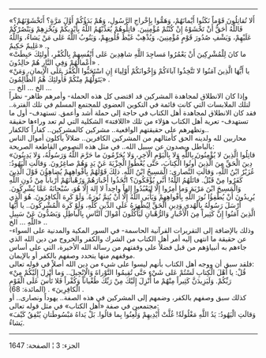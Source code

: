------------------------------------------------------------------------

«أَلا تُقاتِلُونَ قَوْماً نَكَثُوا أَيْمانَهُمْ، وَهَمُّوا بِإِخْراجِ الرَّسُولِ، وَهُمْ بَدَؤُكُمْ أَوَّلَ مَرَّةٍ؟
أَتَخْشَوْنَهُمْ؟ فَاللَّهُ أَحَقُّ أَنْ تَخْشَوْهُ إِنْ كُنْتُمْ مُؤْمِنِينَ. قاتِلُوهُمْ يُعَذِّبْهُمُ اللَّهُ بِأَيْدِيكُمْ
وَيُخْزِهِمْ وَيَنْصُرْكُمْ عَلَيْهِمْ، وَيَشْفِ صُدُورَ قَوْمٍ مُؤْمِنِينَ، وَيُذْهِبْ غَيْظَ قُلُوبِهِمْ، وَيَتُوبُ اللَّهُ
عَلى مَنْ يَشاءُ، وَاللَّهُ عَلِيمٌ حَكِيمٌ» ..  
«ما كانَ لِلْمُشْرِكِينَ أَنْ يَعْمُرُوا مَساجِدَ اللَّهِ شاهِدِينَ عَلى أَنْفُسِهِمْ بِالْكُفْرِ، أُولئِكَ
حَبِطَتْ أَعْمالُهُمْ وَفِي النَّارِ هُمْ خالِدُونَ» .  
«يا أَيُّهَا الَّذِينَ آمَنُوا لا تَتَّخِذُوا آباءَكُمْ وَإِخْوانَكُمْ أَوْلِياءَ إِنِ اسْتَحَبُّوا الْكُفْرَ
عَلَى الْإِيمانِ، وَمَنْ يَتَوَلَّهُمْ مِنْكُمْ فَأُولئِكَ هُمُ الظَّالِمُونَ» .  
... الخ ... الخ ...  
وإذا كان الانطلاق لمجاهدة المشركين قد اقتضى كل هذه الحملة- وأمرهم ظاهر-
نظراً لتلك الملابسات التي كانت قائمة في التكوين العضوي للمجتمع المسلم في
تلك الفترة.. فقد كان الانطلاق لمجاهدة أهل الكتاب في حاجة إلى حملة أشد
وأعمق. تستهدف- أول ما تستهدف- تعرية أهل الكتاب هؤلاء من تلك «اللافتة»
الشكلية التي لم تعد وراءها حقيقة وتظهرهم على حقيقتهم الواقعية.. مشركين
كالمشركين.. كفاراً كالكفار..  
محاربين لله ولدينه الحق كأمثالهم من المشركين الكافرين.. ضلالاً يأكلون
أموال الناس بالباطل ويصدون عن سبيل الله.. في مثل هذه النصوص القاطعة
الصريحة:  
«قاتِلُوا الَّذِينَ لا يُؤْمِنُونَ بِاللَّهِ وَلا بِالْيَوْمِ الْآخِرِ، وَلا يُحَرِّمُونَ ما حَرَّمَ اللَّهُ
وَرَسُولُهُ، وَلا يَدِينُونَ دِينَ الْحَقِّ مِنَ الَّذِينَ أُوتُوا الْكِتابَ، حَتَّى يُعْطُوا الْجِزْيَةَ عَنْ
يَدٍ وَهُمْ صاغِرُونَ. وَقالَتِ الْيَهُودُ: عُزَيْرٌ ابْنُ اللَّهِ، وَقالَتِ النَّصارى: الْمَسِيحُ ابْنُ
اللَّهِ. ذلِكَ قَوْلُهُمْ بِأَفْواهِهِمْ يُضاهِؤُنَ قَوْلَ الَّذِينَ كَفَرُوا مِنْ قَبْلُ. قاتَلَهُمُ اللَّهُ! أَنَّى
يُؤْفَكُونَ؟ اتَّخَذُوا أَحْبارَهُمْ وَرُهْبانَهُمْ أَرْباباً مِنْ دُونِ اللَّهِ وَالْمَسِيحَ ابْنَ مَرْيَمَ وَما
أُمِرُوا إِلَّا لِيَعْبُدُوا إِلهاً واحِداً لا إِلهَ إِلَّا هُوَ، سُبْحانَهُ عَمَّا يُشْرِكُونَ. يُرِيدُونَ أَنْ
يُطْفِؤُا نُورَ اللَّهِ بِأَفْواهِهِمْ وَيَأْبَى اللَّهُ إِلَّا أَنْ يُتِمَّ نُورَهُ. وَلَوْ كَرِهَ الْكافِرُونَ. هُوَ
الَّذِي أَرْسَلَ رَسُولَهُ بِالْهُدى وَدِينِ الْحَقِّ لِيُظْهِرَهُ عَلَى الدِّينِ كُلِّهِ، وَلَوْ كَرِهَ
الْمُشْرِكُونَ.. يا أَيُّهَا الَّذِينَ آمَنُوا إِنَّ كَثِيراً مِنَ الْأَحْبارِ وَالرُّهْبانِ لَيَأْكُلُونَ
أَمْوالَ النَّاسِ بِالْباطِلِ وَيَصُدُّونَ عَنْ سَبِيلِ اللَّهِ ... الخ» ..  
وذلك بالإضافة إلى التقريرات القرآنية الحاسمة- في السور المكية والمدنية
على السواء- عن حقيقة ما انتهى إليه أمر أهل الكتاب من الشرك والكفر
والخروج من دين الله الذي جاءهم به أنبياؤهم من قبل فضلاً على وقفتهم من
رسالة الله الأخيرة، التي على أساس موقفهم منها يتحدد وصفهم بالكفر أو
بالإيمان.  
فلقد سبق أن ووجه أهل الكتاب بأنهم ليسوا على شيء من دين الله أصلاً في قوله
تعالى:  
«قُلْ: يا أَهْلَ الْكِتابِ لَسْتُمْ عَلى شَيْءٍ حَتَّى تُقِيمُوا التَّوْراةَ وَالْإِنْجِيلَ.. وَما أُنْزِلَ
إِلَيْكُمْ مِنْ رَبِّكُمْ. وَلَيَزِيدَنَّ كَثِيراً مِنْهُمْ ما أُنْزِلَ إِلَيْكَ مِنْ رَبِّكَ طُغْياناً وَكُفْراً فَلا
تَأْسَ عَلَى الْقَوْمِ الْكافِرِينَ» . (المائدة: 68) .  
كذلك سبق وصفهم بالكفر، وضمهم إلى المشركين في هذه الصفة.. يهوداً ونصارى..
أو مجتمعين في صفة «أهل الكتاب» في مثل قوله تعالى:  
«وَقالَتِ الْيَهُودُ: يَدُ اللَّهِ مَغْلُولَةٌ! غُلَّتْ أَيْدِيهِمْ وَلُعِنُوا بِما قالُوا. بَلْ يَداهُ
مَبْسُوطَتانِ يُنْفِقُ كَيْفَ يَشاءُ.

------------------------------------------------------------------------

الجزء: 3 ¦ الصفحة: 1647
